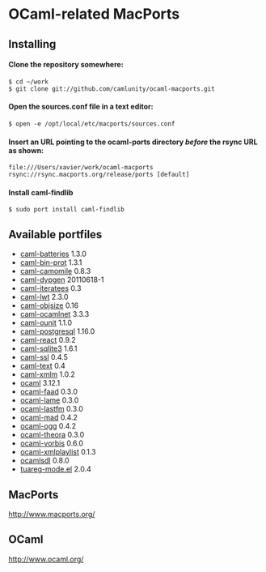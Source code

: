 OCaml-related MacPorts
======================

Installing
----------

#### Clone the repository somewhere:

    $ cd ~/work
    $ git clone git://github.com/camlunity/ocaml-macports.git

#### Open the sources.conf file in a text editor:

    $ open -e /opt/local/etc/macports/sources.conf

#### Insert an URL pointing to the ocaml-ports directory *before* the rsync URL as shown:

    file:///Users/xavier/work/ocaml-macports
    rsync://rsync.macports.org/release/ports [default]

#### Install caml-findlib

    $ sudo port install caml-findlib

Available portfiles
-------------------

 * [caml-batteries][] 1.3.0
 * [caml-bin-prot][] 1.3.1
 * [caml-camomile][] 0.8.3
 * [caml-dypgen][] 20110618-1
 * [caml-iteratees][] 0.3
 * [caml-lwt][] 2.3.0
 * [caml-objsize][] 0.16
 * [caml-ocamlnet][] 3.3.3
 * [caml-ounit][] 1.1.0
 * [caml-postgresql][] 1.16.0
 * [caml-react][] 0.9.2
 * [caml-sqlite3][] 1.6.1
 * [caml-ssl][] 0.4.5
 * [caml-text][] 0.4
 * [caml-xmlm][] 1.0.2
 * [ocaml][] 3.12.1
 * [ocaml-faad][] 0.3.0
 * [ocaml-lame][] 0.3.0
 * [ocaml-lastfm][] 0.3.0
 * [ocaml-mad][] 0.4.2
 * [ocaml-ogg][] 0.4.2
 * [ocaml-theora][] 0.3.0
 * [ocaml-vorbis][] 0.6.0
 * [ocaml-xmlplaylist][] 0.1.3
 * [ocamlsdl][] 0.8.0
 * [tuareg-mode.el][] 2.0.4

[caml-batteries]: https://github.com/ocaml-batteries-team/batteries-included/
[caml-bin-prot]: http://ocaml.janestreet.com/?q=node/13
[caml-camomile]: http://camomile.sourceforge.net/
[caml-dypgen]: http://dypgen.free.fr/
[caml-iteratees]: http://ocaml-iteratees.forge.ocamlcore.org/
[caml-lwt]: http://ocsigen.org/lwt
[caml-objsize]: http://forge.ocamlcore.org/projects/objsize/
[caml-ocamlnet]: http://projects.camlcity.org/projects/ocamlnet.html
[caml-ounit]: http://ounit.forge.ocamlcore.org/
[caml-postgresql]: http://www.ocaml.info/home/ocaml_sources.html
[caml-react]: http://erratique.ch/software/react
[caml-sqlite3]: http://www.ocaml.info/home/ocaml_sources.html
[caml-ssl]: http://savonet.sf.net
[caml-text]: http://ocaml-text.forge.ocamlcore.org/
[caml-xmlm]: http://erratique.ch/software/xmlm
[ocaml]: http://caml.inria.fr/ocaml/
[ocaml-faad]: http://savonet.sf.net
[ocaml-lame]: http://savonet.sf.net
[ocaml-lastfm]: http://savonet.sf.net
[ocaml-mad]: http://savonet.sf.net
[ocaml-ogg]: http://savonet.sf.net
[ocaml-theora]: http://savonet.sf.net
[ocaml-vorbis]: http://savonet.sf.net
[ocaml-xmlplaylist]: http://savonet.sf.net
[ocamlsdl]: http://ocamlsdl.sourceforge.net/home.html
[tuareg-mode.el]: https://forge.ocamlcore.org/projects/tuareg/

MacPorts
--------

http://www.macports.org/

OCaml
-----

http://www.ocaml.org/
